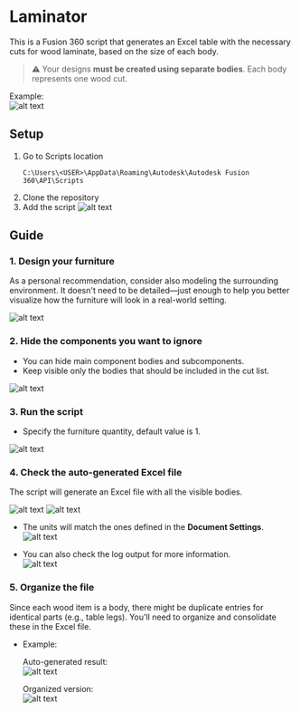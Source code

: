# Laminator

This is a Fusion 360 script that generates an Excel table with the necessary cuts for wood laminate, based on the size of each body.

> ⚠️ Your designs **must be created using separate bodies**. Each body represents one wood cut.

Example:  
![alt text](images/example.png)

## Setup

1. Go to Scripts location
    ```
    C:\Users\<USER>\AppData\Roaming\Autodesk\Autodesk Fusion 360\API\Scripts
    ```
2. Clone the repository
3. Add the script
  ![alt text](images/setup.png)
## Guide

### 1. Design your furniture
As a personal recommendation, consider also modeling the surrounding environment. It doesn't need to be detailed—just enough to help you better visualize how the furniture will look in a real-world setting.

![alt text](images/screen0.png)

### 2. Hide the components you want to ignore
* You can hide main component bodies and subcomponents.
* Keep visible only the bodies that should be included in the cut list.

![alt text](images/screen1.png)

### 3. Run the script
* Specify the furniture quantity, default value is 1.

![alt text](images/screen2.png)

### 4. Check the auto-generated Excel file
The script will generate an Excel file with all the visible bodies.

![alt text](images/screen3.png)
![alt text](images/screen4.png)

* The units will match the ones defined in the **Document Settings**.  
  ![alt text](images/screen4_2.png)

* You can also check the log output for more information.  
  ![alt text](images/screen5.png)

### 5. Organize the file
Since each wood item is a body, there might be duplicate entries for identical parts (e.g., table legs). You'll need to organize and consolidate these in the Excel file.

* Example:

    Auto-generated result:  
    ![alt text](images/screen6_2.png)

    Organized version:  
    ![alt text](images/screen6.png)

